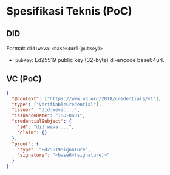 # Spesifikasi Teknis (PoC)

## DID
Format: `did:weva:<base64url(pubKey)>`
- `pubKey`: Ed25519 public key (32-byte) di-encode base64url.

## VC (PoC)
```json
{
  "@context": ["https://www.w3.org/2018/credentials/v1"],
  "type": ["VerifiableCredential"],
  "issuer": "did:weva:...",
  "issuanceDate": "ISO-8601",
  "credentialSubject": {
    "id": "did:weva:...",
    "claim": {}
  },
  "proof": {
    "type": "Ed25519Signature",
    "signature": "<base64(signature)>"
  }
}

